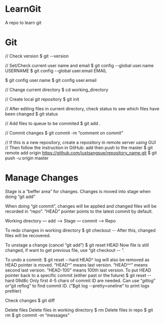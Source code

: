 # LearnGit
A repo to learn git

# Git

// Check version
$ git --version

// Set/Check current user name and email
$ git config --global user.name USERNAME
$ git config --global user.email EMAIL
 
$ git config user.name
$ git config user.email


// Change current directory
$ cd working_directory

// Create local git repository
$ git init

// After editing files in current directory, check status to see which files have been changed
$ git status

// Add files to queue to be commited
$ git add .

// Commit changes
$ git commit -m “comment on commit”

// If this is a new repository, create a repository in remote server using GUI
// Then follow the instruction in GitHub: add then push to the master
$ git remote add origin https://github.com/justsangsue/repository_name.git
$ git push -u origin master

# Manage Changes

Stage is a “beffer area” for changes. Changes is moved into stage when doing “git add”

When doing “git commit”, changes will be applied and changed files will be recorded in “repo”. “HEAD” pointer points to the latest commit by default.

Working directory — add —> Stage — commit —> Repo 

To redo changes in working directory 
$ git checkout -- <filename>
After this, changed files will be recovered.

To unstage a change (cancel “git add”)
$ git reset HEAD <filename>
Now file is still changed, if want to get previous file, use “git checkout -- <file>”.

To undo a commit:
$ git reset --hard HEAD^
log will also be removed as HEAD pointer is moved.
“HEAD^” means last version. 
“HEAD^^” means second last version. 
“HEAD-100” means 100th last version.
To put HEAD pointer back to a specific commit (either past or the future)
$ git reset --hard 09d8c
 Only first 4-5 chars of commit ID are needed. Can use “$git log” or “$git reflog” to find commit ID. (“$git log --pretty=oneline” to print logs prettier)

Check changes
$ git diff 

Delete files
Delete files in working directory
$ rm <filename>
Delete files in repo
$ git rm <filename>
$ git commit -m “messages”
